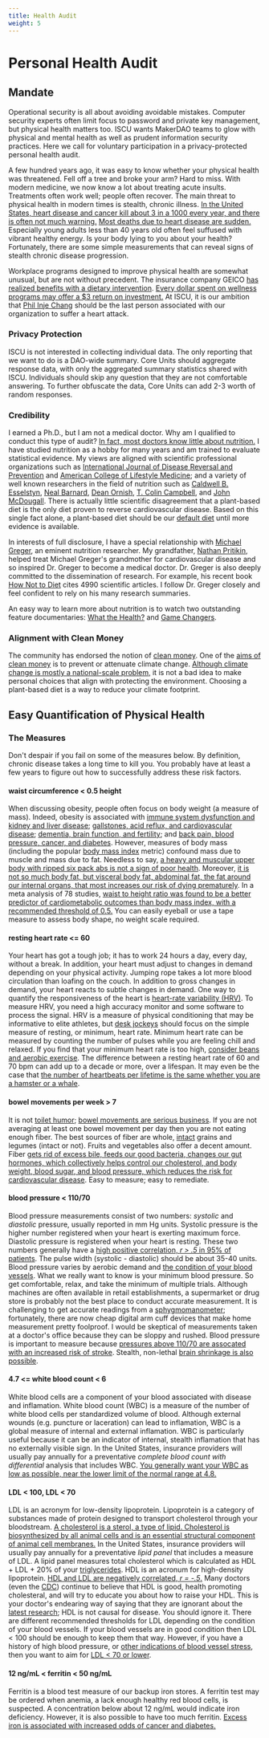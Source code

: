```yaml
---
title: Health Audit
weight: 5
---
```


# Personal Health Audit

## Mandate

Operational security is all about avoiding avoidable mistakes. Computer security experts often limit focus to password and private key management, but physical health matters too. ISCU wants MakerDAO teams to glow with physical and mental health as well as prudent information security practices. Here we call for voluntary participation in a privacy-protected personal health audit.

A few hundred years ago, it was easy to know whether your physical health was threatened. Fell off a tree and broke your arm? Hard to miss. With modern medicine, we now know a lot about treating acute insults. Treatments often work well; people often recover. The main threat to physical health in modern times is stealth, chronic illness. [In the United States, heart disease and cancer kill about 3 in a 1000 every year, and there is often not much warning.](https://www.cdc.gov/nchs/products/databriefs/db427.htm) [Most deaths due to heart disease are sudden.](https://nutritionfacts.org/video/how-to-reduce-the-risk-of-sudden-death/) Especially young adults less than 40 years old often feel suffused with vibrant healthy energy. Is your body lying to you about your health? Fortunately, there are some simple measurements that can reveal signs of stealth chronic disease progression.

Workplace programs designed to improve physical health are somewhat unusual, but are not without precedent. The insurance company GEICO [has realized benefits with a dietary intervention](https://nutritionfacts.org/video/plant-based-workplace-intervention/). [Every dollar spent on wellness programs may offer a $3 return on investment.](https://pubmed.ncbi.nlm.nih.gov/20075081/) At ISCU, it is our ambition that [Phil Inje Chang](https://forum.makerdao.com/t/a-pioneer-in-real-world-assets-is-gone/13009/22) should be the last person associated with our organization to suffer a heart attack.

### Privacy Protection

ISCU is not interested in collecting individual data. The only reporting that we want to do is a DAO-wide summary. Core Units should aggregate response data, with only the aggregated summary statistics shared with ISCU. Individuals should skip any question that they are not comfortable answering. To further obfuscate the data, Core Units can add 2-3 worth of random responses.

### Credibility

I earned a Ph.D., but I am not a medical doctor. Why am I qualified to conduct this type of audit? [In fact, most doctors know little about nutrition.](https://nutritionfacts.org/video/how-much-do-doctors-actually-know-about-nutrition/) I have studied nutrition as a hobby for many years and am trained to evaluate statistical evidence. My views are aligned with scientific professional organizations such as [International Journal of Disease Reversal and Prevention](https://www.ijdrp.org) and [American College of Lifestyle Medicine](https://www.lifestylemedicine.org/); and a variety of well known researchers in the field of nutrition such as [Caldwell B. Esselstyn](https://www.dresselstyn.com/), [Neal Barnard](https://www.pcrm.org), [Dean Ornish](https://www.ornish.com/), [T. Colin Campbell](https://nutritionstudies.org/), and [John McDougall](https://www.drmcdougall.com/). There is actually little scientific disagreement that a plant-based diet is the only diet proven to reverse cardiovascular disease. Based on this single fact alone, a plant-based diet should be our [default diet](https://nutritionfacts.org/video/taking-personal-responsibility-for-your-health/) until more evidence is available.

In interests of full disclosure, I have a special relationship with [Michael Greger](https://nutritionfacts.org/video/the-story-of-nutritionfacts-org/), an eminent nutrition researcher. My grandfather, [Nathan Pritikin](https://www.youtube.com/watch?v=qOj4rzSkqok), helped treat Michael Greger's grandmother for cardiovascular disease and so inspired Dr. Greger to become a medical doctor. Dr. Greger is also deeply committed to the dissemination of research. For example, his recent book [How Not to Diet](https://nutritionfacts.org/book/how-not-to-diet/) cites 4990 scientific articles. I follow Dr. Greger closely and feel confident to rely on his many research summaries.

An easy way to learn more about nutrition is to watch two outstanding feature documentaries: [What the Health?](https://www.whatthehealthfilm.com/) and [Game Changers](https://gamechangersmovie.com/).

### Alignment with Clean Money

The community has endorsed the notion of [clean money](https://forum.makerdao.com/t/signal-request-would-you-like-to-see-makerdao-move-in-the-general-direction-indicated-by-the-post-the-case-for-clean-money/10932). One of the [aims of clean money](https://forum.makerdao.com/t/the-case-for-clean-money/10684) is to prevent or attenuate climate change. [Although climate change is mostly a national-scale problem,](https://www.youtube.com/watch?v=1J9LOqiXdpE) it is not a bad idea to make personal choices that align with protecting the environment. Choosing a plant-based diet is a way to reduce your climate footprint.

## Easy Quantification of Physical Health

### The Measures

Don't despair if you fail on some of the measures below. By definition, chronic disease takes a long time to kill you. You probably have at least a few years to figure out how to successfully address these risk factors.

#### waist circumference \< 0.5 height

When discussing obesity, people often focus on body weight (a measure of mass). Indeed, obesity is associated with [immune system dysfunction and kidney and liver disease](https://nutritionfacts.org/video/the-effects-of-obesity-on-the-immune-system-and-kidney-and-liver-diseases/); [gallstones, acid reflux, and cardiovascular disease](https://nutritionfacts.org/video/the-effects-of-obesity-on-gallstones-acid-reflux-and-cardiovascular-disease/); [dementia, brain function, and fertility](https://nutritionfacts.org/video/the-effects-of-obesity-on-dementia-brain-function-and-fertility/); and [back pain, blood pressure, cancer, and diabetes](https://nutritionfacts.org/video/the-effects-of-obesity-on-back-pain-blood-pressure-cancer-and-diabetes/). However, measures of body mass (including the popular [body mass index](https://www.nhlbi.nih.gov/health/educational/lose\_wt/BMI/bmicalc.htm) metric) confound mass due to muscle and mass due to fat. Needless to say, [a heavy and muscular upper body with ripped six pack abs is not a sign of poor health](https://www.greatveganathletes.com/nimai-delgado-vegan-bodybuilder/). Moreover, [it is not so much body fat, but visceral body fat, abdominal fat, the fat around our internal organs, that most increases our risk of dying prematurely](https://nutritionfacts.org/video/keep-your-waist-circumference-to-less-than-half-your-height/). In a meta analysis of 78 studies, [waist to height ratio was found to be a better predictor of cardiometabolic outcomes than body mass index, with a recommended threshold of 0.5.](https://pubmed.ncbi.nlm.nih.gov/20819243/) You can easily eyeball or use a tape measure to assess body shape, no weight scale required.

#### resting heart rate \<= 60

Your heart has got a tough job; it has to work 24 hours a day, every day, without a break. In addition, your heart must adjust to changes in demand depending on your physical activity. Jumping rope takes a lot more blood circulation than loafing on the couch. In addition to gross changes in demand, your heart reacts to subtle changes in demand. One way to quantify the responsiveness of the heart is [heart-rate variability (HRV)](https://www.health.harvard.edu/blog/heart-rate-variability-new-way-track-well-2017112212789). To measure HRV, you need a high accuracy monitor and some software to process the signal. HRV is a measure of physical conditioning that may be informative to elite athletes, but [desk jockeys](https://www.theguardian.com/commentisfree/2015/mar/30/desk-jockey-unhealthy-safer-office-environment) should focus on the simple measure of resting, or minimum, heart rate. Minimum heart rate can be measured by counting the number of pulses while you are feeling chill and relaxed. If you find that your minimum heart rate is too high, [consider beans and aerobic exercise](https://nutritionfacts.org/video/slow-beating-heart-beans-vs-exercise/). The difference between a resting heart rate of 60 and 70 bpm can add up to a decade or more, over a lifespan. It may even be the case that [the number of heartbeats per lifetime is the same whether you are a hamster or a whale](https://nutritionfacts.org/video/finger-pulse-longevity/).

#### bowel movements per week > 7

It is not [toilet humor](https://xkcd.com/229/); [bowel movements are serious business](https://nutritionfacts.org/2017/08/03/optimal-bowel-movement-frequency/). If you are not averaging at least one bowel movement per day then you are not eating enough fiber. The best sources of fiber are whole, [intact](https://nutritionfacts.org/2017/11/16/why-intact-grains-are-even-better-than-whole-grains/) grains and legumes (intact or not). Fruits and vegetables also offer a decent amount. Fiber [gets rid of excess bile, feeds our good bacteria, changes our gut hormones, which collectively helps control our cholesterol, and body weight, blood sugar, and blood pressure, which reduces the risk for cardiovascular disease](https://nutritionfacts.org/video/the-five-to-one-fiber-rule/). Easy to measure; easy to remediate.

#### blood pressure \< 110/70

Blood pressure measurements consist of two numbers: *systolic* and *diastolic* pressure, usually reported in mm Hg units. Systolic pressure is the higher number registered when your heart is exerting maximum force. Diastolic pressure is registered when your heart is resting. These two numbers generally have a [high positive correlation, *r > .5* in 95% of patients](https://pubmed.ncbi.nlm.nih.gov/18192832/). The pulse width (systolic - diastolic) should be about 35-40 units. Blood pressure varies by aerobic demand and [the condition of your blood vessels](https://courses.lumenlearning.com/boundless-physics/chapter/flow-in-tubes/). What we really want to know is your minimum blood pressure. So get comfortable, relax, and take the minimum of multiple trials. Although machines are often available in retail establishments, a supermarket or drug store is probably not the best place to conduct accurate measurement. It is challenging to get accurate readings from a [sphygmomanometer](https://www.explainxkcd.com/wiki/index.php/2060:\_Hygrometer); fortunately, there are now cheap digital arm cuff devices that make home measurement pretty foolproof. I would be skeptical of measurements taken at a doctor's office because they can be sloppy and rushed. Blood pressure is important to measure because [pressures above 110/70 are assocated with an increased risk of stroke](https://nutritionfacts.org/video/what-the-new-blood-pressure-range-guidelines-mean/). Stealth, non-lethal [brain shrinkage is also possible](https://nutritionfacts.org/video/higher-blood-pressure-may-lead-to-brain-shrinkage/).

#### 4.7 \<= white blood count \< 6

White blood cells are a component of your blood associated with disease and inflamation. White blood count (WBC) is a measure of the number of white blood cells per standardized volume of blood. Although external wounds (e.g. puncture or laceration) can lead to inflamation, WBC is a global measure of internal and external inflamation. WBC is particularly useful because it can be an indicator of internal, stealth inflamation that has no externally visible sign. In the United States, insurance providers will usually pay annually for a preventative *complete blood count with differential* analysis that includes WBC. [You generally want your WBC as low as possible, near the lower limit of the normal range at 4.8.](https://nutritionfacts.org/video/what-is-the-ideal-white-blood-cell-count/)

#### LDL \< 100, LDL \< 70

LDL is an acronym for low-density lipoprotein. Lipoprotein is a category of substances made of protein designed to transport cholesterol through your bloodstream. [A cholesterol is a sterol, a type of lipid. Cholesterol is biosynthesized by all animal cells and is an essential structural component of animal cell membranes.](https://en.wikipedia.org/wiki/Cholesterol) In the United States, insurance providers will usually pay annually for a preventative *lipid panel* that includes a measure of LDL. A lipid panel measures total cholesterol which is calculated as HDL + LDL + 20% of your [triglycerides](https://en.wikipedia.org/wiki/Triglyceride). HDL is an acronum for high-density lipoprotein. [HDL and LDL are negatively correlated, *r = -.5*.](https://www.sciencedirect.com/science/article/pii/S0002929717303919) Many doctors (even the [CDC](https://www.cdc.gov/cholesterol/ldl\_hdl.htm)) continue to believe that HDL is good, health promoting cholesteral, and will try to educate you about how to raise your HDL. This is your doctor's endearing way of saying that they are ignorant about the [latest research](https://nutritionfacts.org/video/is-it-better-to-drink-little-alcohol-than-none-at-all/); HDL is not causal for disease. You should ignore it. There are different recommended thresholds for LDL depending on the condition of your blood vessels. If your blood vessels are in good condition then LDL \< 100 should be enough to keep them that way. However, if you have a history of high blood pressure, or [other indications of blood vessel stress](https://www.bmj.com/content/353/bmj.i2416), then you want to aim for [LDL \< 70 or lower](https://nutritionfacts.org/video/can-cholesterol-get-too-low/).

#### 12 ng/mL \< ferritin \< 50 ng/mL

Ferritin is a blood test measure of our backup iron stores. A ferritin test may be ordered when anemia, a lack enough healthy red blood cells, is suspected. A concentration below about 12 ng/mL would indicate iron deficiency. However, it is also possible to have too much ferritin. [Excess iron is associated with increased odds of cancer and diabetes.](https://nutritionfacts.org/video/donating-blood-to-prevent-cancer/)
